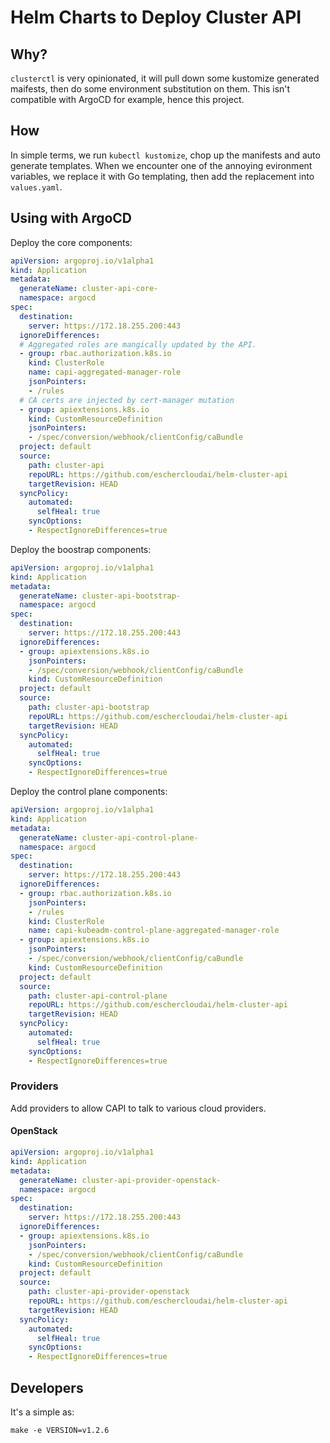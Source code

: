 # Helm Charts to Deploy Cluster API

## Why?

`clusterctl` is very opinionated, it will pull down some kustomize generated maifests, then do some environment substitution on them.
This isn't compatible with ArgoCD for example, hence this project.

## How

In simple terms, we run `kubectl kustomize`, chop up the manifests and auto generate templates.
When we encounter one of the annoying evironment variables, we replace it with Go templating, then add the replacement into `values.yaml`.

## Using with ArgoCD

Deploy the core components:

```yaml
apiVersion: argoproj.io/v1alpha1
kind: Application
metadata:
  generateName: cluster-api-core-
  namespace: argocd
spec:
  destination:
    server: https://172.18.255.200:443
  ignoreDifferences:
  # Aggregated roles are mangically updated by the API.
  - group: rbac.authorization.k8s.io
    kind: ClusterRole
    name: capi-aggregated-manager-role
    jsonPointers:
    - /rules
  # CA certs are injected by cert-manager mutation
  - group: apiextensions.k8s.io
    kind: CustomResourceDefinition
    jsonPointers:
    - /spec/conversion/webhook/clientConfig/caBundle
  project: default
  source:
    path: cluster-api
    repoURL: https://github.com/eschercloudai/helm-cluster-api
    targetRevision: HEAD
  syncPolicy:
    automated:
      selfHeal: true
    syncOptions:
    - RespectIgnoreDifferences=true
```

Deploy the boostrap components:

```yaml
apiVersion: argoproj.io/v1alpha1
kind: Application
metadata:
  generateName: cluster-api-bootstrap-
  namespace: argocd
spec:
  destination:
    server: https://172.18.255.200:443
  ignoreDifferences:
  - group: apiextensions.k8s.io
    jsonPointers:
    - /spec/conversion/webhook/clientConfig/caBundle
    kind: CustomResourceDefinition
  project: default
  source:
    path: cluster-api-bootstrap
    repoURL: https://github.com/eschercloudai/helm-cluster-api
    targetRevision: HEAD
  syncPolicy:
    automated:
      selfHeal: true
    syncOptions:
    - RespectIgnoreDifferences=true
```

Deploy the control plane components:

```yaml
apiVersion: argoproj.io/v1alpha1
kind: Application
metadata:
  generateName: cluster-api-control-plane-
  namespace: argocd
spec:
  destination:
    server: https://172.18.255.200:443
  ignoreDifferences:
  - group: rbac.authorization.k8s.io
    jsonPointers:
    - /rules
    kind: ClusterRole
    name: capi-kubeadm-control-plane-aggregated-manager-role
  - group: apiextensions.k8s.io
    jsonPointers:
    - /spec/conversion/webhook/clientConfig/caBundle
    kind: CustomResourceDefinition
  project: default
  source:
    path: cluster-api-control-plane
    repoURL: https://github.com/eschercloudai/helm-cluster-api
    targetRevision: HEAD
  syncPolicy:
    automated:
      selfHeal: true
    syncOptions:
    - RespectIgnoreDifferences=true
```

### Providers

Add providers to allow CAPI to talk to various cloud providers.

#### OpenStack

```yaml
apiVersion: argoproj.io/v1alpha1
kind: Application
metadata:
  generateName: cluster-api-provider-openstack-
  namespace: argocd
spec:
  destination:
    server: https://172.18.255.200:443
  ignoreDifferences:
  - group: apiextensions.k8s.io
    jsonPointers:
    - /spec/conversion/webhook/clientConfig/caBundle
    kind: CustomResourceDefinition
  project: default
  source:
    path: cluster-api-provider-openstack
    repoURL: https://github.com/eschercloudai/helm-cluster-api
    targetRevision: HEAD
  syncPolicy:
    automated:
      selfHeal: true
    syncOptions:
    - RespectIgnoreDifferences=true
```

## Developers

It's a simple as:

```shell
make -e VERSION=v1.2.6
```
